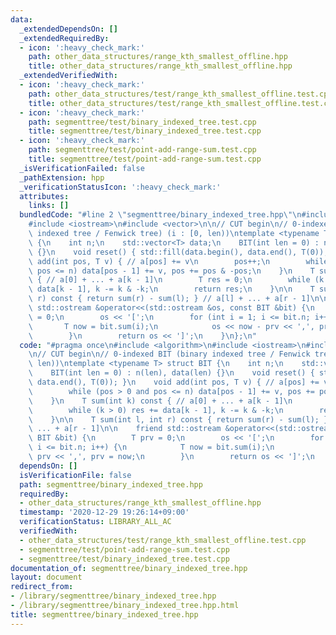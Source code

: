 ```yaml
---
data:
  _extendedDependsOn: []
  _extendedRequiredBy:
  - icon: ':heavy_check_mark:'
    path: other_data_structures/range_kth_smallest_offline.hpp
    title: other_data_structures/range_kth_smallest_offline.hpp
  _extendedVerifiedWith:
  - icon: ':heavy_check_mark:'
    path: other_data_structures/test/range_kth_smallest_offline.test.cpp
    title: other_data_structures/test/range_kth_smallest_offline.test.cpp
  - icon: ':heavy_check_mark:'
    path: segmenttree/test/binary_indexed_tree.test.cpp
    title: segmenttree/test/binary_indexed_tree.test.cpp
  - icon: ':heavy_check_mark:'
    path: segmenttree/test/point-add-range-sum.test.cpp
    title: segmenttree/test/point-add-range-sum.test.cpp
  _isVerificationFailed: false
  _pathExtension: hpp
  _verificationStatusIcon: ':heavy_check_mark:'
  attributes:
    links: []
  bundledCode: "#line 2 \"segmenttree/binary_indexed_tree.hpp\"\n#include <algorithm>\n\
    #include <iostream>\n#include <vector>\n\n// CUT begin\n// 0-indexed BIT (binary\
    \ indexed tree / Fenwick tree) (i : [0, len))\ntemplate <typename T> struct BIT\
    \ {\n    int n;\n    std::vector<T> data;\n    BIT(int len = 0) : n(len), data(len)\
    \ {}\n    void reset() { std::fill(data.begin(), data.end(), T(0)); }\n    void\
    \ add(int pos, T v) { // a[pos] += v\n        pos++;\n        while (pos > 0 and\
    \ pos <= n) data[pos - 1] += v, pos += pos & -pos;\n    }\n    T sum(int k) const\
    \ { // a[0] + ... + a[k - 1]\n        T res = 0;\n        while (k > 0) res +=\
    \ data[k - 1], k -= k & -k;\n        return res;\n    }\n\n    T sum(int l, int\
    \ r) const { return sum(r) - sum(l); } // a[l] + ... + a[r - 1]\n\n    friend\
    \ std::ostream &operator<<(std::ostream &os, const BIT &bit) {\n        T prv\
    \ = 0;\n        os << '[';\n        for (int i = 1; i <= bit.n; i++) {\n     \
    \       T now = bit.sum(i);\n            os << now - prv << ',', prv = now;\n\
    \        }\n        return os << ']';\n    }\n};\n"
  code: "#pragma once\n#include <algorithm>\n#include <iostream>\n#include <vector>\n\
    \n// CUT begin\n// 0-indexed BIT (binary indexed tree / Fenwick tree) (i : [0,\
    \ len))\ntemplate <typename T> struct BIT {\n    int n;\n    std::vector<T> data;\n\
    \    BIT(int len = 0) : n(len), data(len) {}\n    void reset() { std::fill(data.begin(),\
    \ data.end(), T(0)); }\n    void add(int pos, T v) { // a[pos] += v\n        pos++;\n\
    \        while (pos > 0 and pos <= n) data[pos - 1] += v, pos += pos & -pos;\n\
    \    }\n    T sum(int k) const { // a[0] + ... + a[k - 1]\n        T res = 0;\n\
    \        while (k > 0) res += data[k - 1], k -= k & -k;\n        return res;\n\
    \    }\n\n    T sum(int l, int r) const { return sum(r) - sum(l); } // a[l] +\
    \ ... + a[r - 1]\n\n    friend std::ostream &operator<<(std::ostream &os, const\
    \ BIT &bit) {\n        T prv = 0;\n        os << '[';\n        for (int i = 1;\
    \ i <= bit.n; i++) {\n            T now = bit.sum(i);\n            os << now -\
    \ prv << ',', prv = now;\n        }\n        return os << ']';\n    }\n};\n"
  dependsOn: []
  isVerificationFile: false
  path: segmenttree/binary_indexed_tree.hpp
  requiredBy:
  - other_data_structures/range_kth_smallest_offline.hpp
  timestamp: '2020-12-29 19:26:14+09:00'
  verificationStatus: LIBRARY_ALL_AC
  verifiedWith:
  - other_data_structures/test/range_kth_smallest_offline.test.cpp
  - segmenttree/test/point-add-range-sum.test.cpp
  - segmenttree/test/binary_indexed_tree.test.cpp
documentation_of: segmenttree/binary_indexed_tree.hpp
layout: document
redirect_from:
- /library/segmenttree/binary_indexed_tree.hpp
- /library/segmenttree/binary_indexed_tree.hpp.html
title: segmenttree/binary_indexed_tree.hpp
---
```


